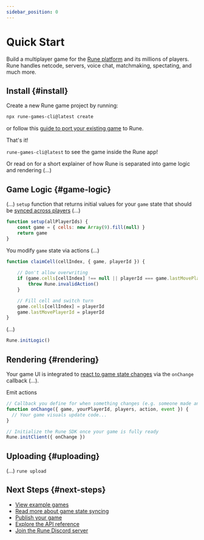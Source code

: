 ```yaml
---
sidebar_position: 0
---
```


# Quick Start

Build a multiplayer game for the [Rune platform](https://www.rune.ai) and its millions of players. Rune handles netcode, servers, voice chat, matchmaking, spectating, and much more.

## Install {#install}

Create a new Rune game project by running: 

```sh
npx rune-games-cli@latest create
```

or follow this [guide to port your existing game](./how-it-works/existing-game.md) to Rune.

That's it! 

`rune-games-cli@latest` to see the game inside the Rune app!

Or read on for a short explainer of how Rune is separated into game logic and rendering (...)


## Game Logic {#game-logic}



(...) `setup` function that returns initial values for your `game` state that should be [synced across players](how-it-works/syncing-game-state.md) (...)

```js
function setup(allPlayerIds) {
    const game = { cells: new Array(9).fill(null) }
    return game
}
```

You modify `game` state via actions (...)

```js
function claimCell(cellIndex, { game, playerId }) {
    
    // Don't allow overwriting 
    if (game.cells[cellIndex] !== null || playerId === game.lastMovePlayerId) {
        throw Rune.invalidAction()
    }

    // Fill cell and switch turn
    game.cells[cellIndex] = playerId
    game.lastMovePlayerId = playerId
}
```

(...)

```js
Rune.initLogic()
```

## Rendering {#rendering}

Your game UI is integrated to [react to game state changes](api-reference.md#runeinitclientoptions) via the `onChange` callback (...).

Emit actions 

```js
// Callback you define for when something changes (e.g. someone made an action)
function onChange({ game, yourPlayerId, players, action, event }) {
  // Your game visuals update code...
}

// Initialize the Rune SDK once your game is fully ready
Rune.initClient({ onChange })
```

## Uploading {#uploading}

(...) `rune upload`

## Next Steps {#next-steps}

- [View example games](examples.mdx)
- [Read more about game state syncing](how-it-works/syncing-game-state.md)
- [Publish your game](publishing/publishing-your-game.md)
- [Explore the API reference](api-reference.md)
- [Join the Rune Discord server](https://discord.gg/rune-devs)
